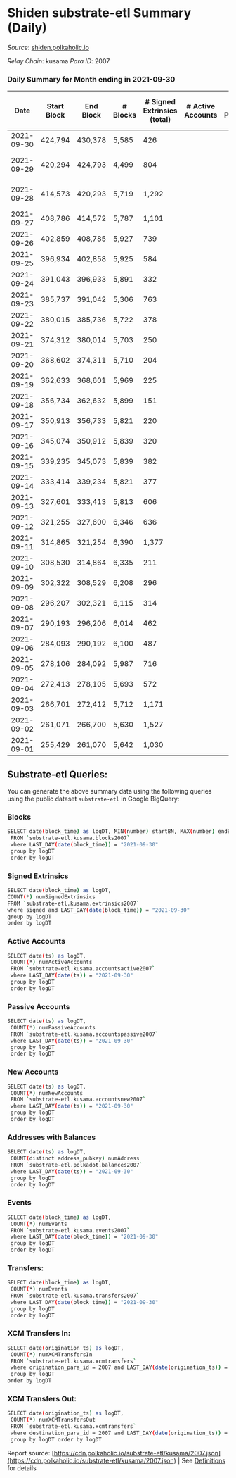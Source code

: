 # Shiden substrate-etl Summary (Daily)

_Source_: [shiden.polkaholic.io](https://shiden.polkaholic.io)

*Relay Chain*: kusama
*Para ID*: 2007



### Daily Summary for Month ending in 2021-09-30


| Date | Start Block | End Block | # Blocks | # Signed Extrinsics (total) | # Active Accounts | # Passive | # New | # Addresses with Balances | # Events | # Transfers | # XCM Transfers In | # XCM Transfers Out | Issues | 
| ---- | ----------- | --------- | -------- | --------------------------- | ----------------- | --------- | ----- | ------------------------- | -------- | ----------- | ------------------ | ------------------- | ------ |
| 2021-09-30 | 424,794 | 430,378 | 5,585 | 426 |  |  |  | 21,211 | 53,640 | 8,764 ($847,733.59) |   |   |  |
| 2021-09-29 | 420,294 | 424,793 | 4,499 | 804 |  |  |  |  | 83,559 | 11,061 ($2,063,824.94) |   |   | 1 missing (0.02%) |
| 2021-09-28 | 414,573 | 420,293 | 5,719 | 1,292 |  |  |  |  | 87,100 | 14,451 ($5,461,182.40) |   |   | 2 missing (0.03%) |
| 2021-09-27 | 408,786 | 414,572 | 5,787 | 1,101 |  |  |  |  | 76,347 | 14,411 ($7,426,017.77) |   |   |  |
| 2021-09-26 | 402,859 | 408,785 | 5,927 | 739 |  |  |  |  | 47,132 | 10,251 ($8,130,360.00) |   |   |  |
| 2021-09-25 | 396,934 | 402,858 | 5,925 | 584 |  |  |  |  | 19,873 | 6,508 ($1,154,217.94) |   |   |  |
| 2021-09-24 | 391,043 | 396,933 | 5,891 | 332 |  |  |  |  | 18,659 | 6,195 ($855,703.96) |   |   |  |
| 2021-09-23 | 385,737 | 391,042 | 5,306 | 763 |  |  |  |  | 18,964 | 6,123 ($2,474,090.14) |   |   |  |
| 2021-09-22 | 380,015 | 385,736 | 5,722 | 378 |  |  |  |  | 18,252 | 6,022 ($2,146,846.85) |   |   |  |
| 2021-09-21 | 374,312 | 380,014 | 5,703 | 250 |  |  |  |  | 17,748 | 5,884 ($567,493.61) |   |   |  |
| 2021-09-20 | 368,602 | 374,311 | 5,710 | 204 |  |  |  |  | 17,617 | 5,859 ($2,008,370.45) |   |   |  |
| 2021-09-19 | 362,633 | 368,601 | 5,969 | 225 |  |  |  |  | 18,470 | 6,116 ($631,218.55) |   |   |  |
| 2021-09-18 | 356,734 | 362,632 | 5,899 | 151 |  |  |  |  | 18,065 | 5,998 ($508,186.76) |   |   |  |
| 2021-09-17 | 350,913 | 356,733 | 5,821 | 220 |  |  |  |  | 17,988 | 5,966 ($5,675,612.00) |   |   |  |
| 2021-09-16 | 345,074 | 350,912 | 5,839 | 320 |  |  |  |  | 18,278 | 6,087 ($2,432,103.59) |   |   |  |
| 2021-09-15 | 339,235 | 345,073 | 5,839 | 382 |  |  |  |  | 18,477 | 6,124 ($2,204,039.70) |   |   |  |
| 2021-09-14 | 333,414 | 339,234 | 5,821 | 377 |  |  |  |  | 18,347 | 6,113 ($3,309,498.08) |   |   |  |
| 2021-09-13 | 327,601 | 333,413 | 5,813 | 606 |  |  |  |  | 18,809 | 6,311 ($7,968,554.68) |   |   |  |
| 2021-09-12 | 321,255 | 327,600 | 6,346 | 636 |  |  |  |  | 20,457 | 6,858 ($4,766,738.01) |   |   |  |
| 2021-09-11 | 314,865 | 321,254 | 6,390 | 1,377 |  |  |  |  | 22,282 | 7,576 ($19,103,236.97) |   |   |  |
| 2021-09-10 | 308,530 | 314,864 | 6,335 | 211 |  |  |  |  | 19,502 | 6,486 ($1,066,398.60) |   |   |  |
| 2021-09-09 | 302,322 | 308,529 | 6,208 | 296 |  |  |  |  | 19,327 | 6,428 ($1,176,931.96) |   |   |  |
| 2021-09-08 | 296,207 | 302,321 | 6,115 | 314 |  |  |  |  | 19,077 | 6,360 ($2,964,574.91) |   |   |  |
| 2021-09-07 | 290,193 | 296,206 | 6,014 | 462 |  |  |  |  | 19,104 | 6,388 ($4,100,136.81) |   |   |  |
| 2021-09-06 | 284,093 | 290,192 | 6,100 | 487 |  |  |  |  | 19,478 | 6,491 ($193,115,394.04) |   |   |  |
| 2021-09-05 | 278,106 | 284,092 | 5,987 | 716 |  |  |  |  | 19,534 | 6,622 ($3,599,555.28) |   |   |  |
| 2021-09-04 | 272,413 | 278,105 | 5,693 | 572 |  |  |  |  | 18,457 | 6,164 ($2,302,279.12) |   |   |  |
| 2021-09-03 | 266,701 | 272,412 | 5,712 | 1,171 |  |  |  |  | 20,021 | 6,696 ($7,857,245.53) |   |   |  |
| 2021-09-02 | 261,071 | 266,700 | 5,630 | 1,527 |  |  |  |  | 20,873 | 6,997 ($24,532,659.25) |   |   |  |
| 2021-09-01 | 255,429 | 261,070 | 5,642 | 1,030 |  |  |  |  | 19,738 | 6,562 ($4,222,739.31) |   |   |  |

## Substrate-etl Queries:
You can generate the above summary data using the following queries using the public dataset `substrate-etl` in Google BigQuery:

### Blocks
```bash
SELECT date(block_time) as logDT, MIN(number) startBN, MAX(number) endBN, COUNT(*) numBlocks 
 FROM `substrate-etl.kusama.blocks2007`  
 where LAST_DAY(date(block_time)) = "2021-09-30" 
 group by logDT 
 order by logDT
```

### Signed Extrinsics
```bash
SELECT date(block_time) as logDT, 
COUNT(*) numSignedExtrinsics 
FROM `substrate-etl.kusama.extrinsics2007`  
where signed and LAST_DAY(date(block_time)) = "2021-09-30" 
group by logDT 
order by logDT
```

### Active Accounts
```bash
SELECT date(ts) as logDT, 
 COUNT(*) numActiveAccounts 
 FROM `substrate-etl.kusama.accountsactive2007` 
 where LAST_DAY(date(ts)) = "2021-09-30" 
 group by logDT 
 order by logDT
```

### Passive Accounts
```bash
SELECT date(ts) as logDT, 
 COUNT(*) numPassiveAccounts 
 FROM `substrate-etl.kusama.accountspassive2007` 
 where LAST_DAY(date(ts)) = "2021-09-30" 
 group by logDT 
 order by logDT
```

### New Accounts
```bash
SELECT date(ts) as logDT, 
 COUNT(*) numNewAccounts 
 FROM `substrate-etl.kusama.accountsnew2007` 
 where LAST_DAY(date(ts)) = "2021-09-30" 
 group by logDT
 order by logDT
```

### Addresses with Balances
```bash
SELECT date(ts) as logDT,
 COUNT(distinct address_pubkey) numAddress 
 FROM `substrate-etl.polkadot.balances2007` 
 where LAST_DAY(date(ts)) = "2021-09-30" 
 group by logDT 
 order by logDT
```

### Events
```bash
SELECT date(block_time) as logDT, 
 COUNT(*) numEvents 
 FROM `substrate-etl.kusama.events2007` 
 where LAST_DAY(date(block_time)) = "2021-09-30" 
 group by logDT 
 order by logDT
```

### Transfers:
```bash
SELECT date(block_time) as logDT, 
 COUNT(*) numEvents 
 FROM `substrate-etl.kusama.transfers2007` 
 where LAST_DAY(date(block_time)) = "2021-09-30" 
 group by logDT 
 order by logDT
```

### XCM Transfers In:
```bash
SELECT date(origination_ts) as logDT, 
 COUNT(*) numXCMTransfersIn 
 FROM `substrate-etl.kusama.xcmtransfers` 
 where origination_para_id = 2007 and LAST_DAY(date(origination_ts)) = "2021-09-30" 
 group by logDT 
order by logDT
```

### XCM Transfers Out:
```bash
SELECT date(origination_ts) as logDT, 
 COUNT(*) numXCMTransfersOut 
 FROM `substrate-etl.kusama.xcmtransfers` 
 where destination_para_id = 2007 and LAST_DAY(date(origination_ts)) = "2021-09-30" 
 group by logDT order by logDT
```


Report source: [https://cdn.polkaholic.io/substrate-etl/kusama/2007.json](https://cdn.polkaholic.io/substrate-etl/kusama/2007.json) | See [Definitions](/DEFINITIONS.md) for details
